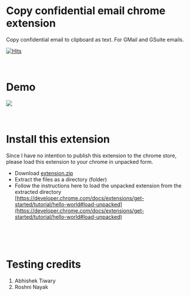 # Copy confidential email chrome extension
Copy confidential email to clipboard as text. For GMail and GSuite emails.

[![Hits](https://hits.seeyoufarm.com/api/count/incr/badge.svg?url=https%3A%2F%2Fgithub.com%2Fvivek-nexus%2Fcopy-confidential-email-chrome-extension&count_bg=%2379C83D&title_bg=%23555555&icon=&icon_color=%23E7E7E7&title=hits&edge_flat=false)](https://hits.seeyoufarm.com)
<br />
<br />
<br />


# Demo
<img src="demo.gif" />
<br />
<br />
<br />

# Install this extension
Since I have no intention to publish this extension to the chrome store, please load this extension to your chrome in unpacked form.

- Download [extension.zip](https://github.com/vivek-nexus/copy-confidential-email-chrome-extension/raw/refs/heads/main/extension.zip)
- Extract the files as a directory (folder)
- Follow the instructions here to load the unpacked extension from the extracted directory [https://developer.chrome.com/docs/extensions/get-started/tutorial/hello-world#load-unpacked](https://developer.chrome.com/docs/extensions/get-started/tutorial/hello-world#load-unpacked)

<br />
<br />
<br />

# Testing credits
1. Abhishek Tiwary
2. Roshni Nayak
